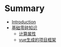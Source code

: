 # Summary

* [Introduction](README.md)
* [基础零碎知识](基础零碎知识/README.md)
    * [计算属性](基础零碎知识/计算属性.md)
    * [vue生成的项目框架](基础零碎知识/vue生成的框架.md)

